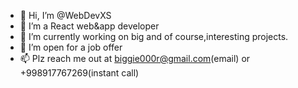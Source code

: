 - 👋 Hi, I’m @WebDevXS
- 👀 I’m a React web&app developer
- 🌱 I’m currently working on big and of course,interesting projects.
- 💞️ I’m open for a job offer
- 📫 Plz reach me out at biggie000r@gmail.com(email)  or  +998917767269(instant call)

<!---
WebDevXS/WebDevXS is a ✨ special ✨ repository because its `README.md` (this file) appears on your GitHub profile.
You can click the Preview link to take a look at your changes.
--->
